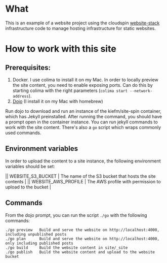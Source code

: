 
# What

This is an example of a website project using the cloudspin [website-stack](https://github.com/kief/website-stack) infrastructure code to manage hosting infrastructure for static websites.


# How to work with this site

## Prerequisites:

1. Docker. I use colima to install it on my Mac. In order to locally preview the site content, you need to enable exposing ports. Can do this by starting colima with the right parameters (`colima start --network-address`).
2. [Dojo](https://github.com/kudulab/dojo) (I install it on my Mac with homebrew)

Run dojo to download and run an instance of the kiefm/site-spin container, which has Jekyll preinstalled. After running the command, you should have a prompt open in the container instance. You can run jekyll commands to work with the site content. There's also a `go` script which wraps commonly used commands.

## Environment variables

In order to upload the content to a site instance, the following environment variables should be set:

|| WEBSITE_S3_BUCKET | The name of the S3 bucket that hosts the site contents |
|| WEBSITE_AWS_PROFILE | The AWS profile with permission to upload to the bucket |


## Commands

From the dojo prompt, you can run the script `./go` with the following commands:

	./go preview   Build and serve the website on http://localhost:4000, including unpublished posts
	./go plan      Build and serve the website on http://localhost:4000, only including published posts
	./go build     Build the website content in site/_site
	./go publish   Build the website content and upload to the website bucket

